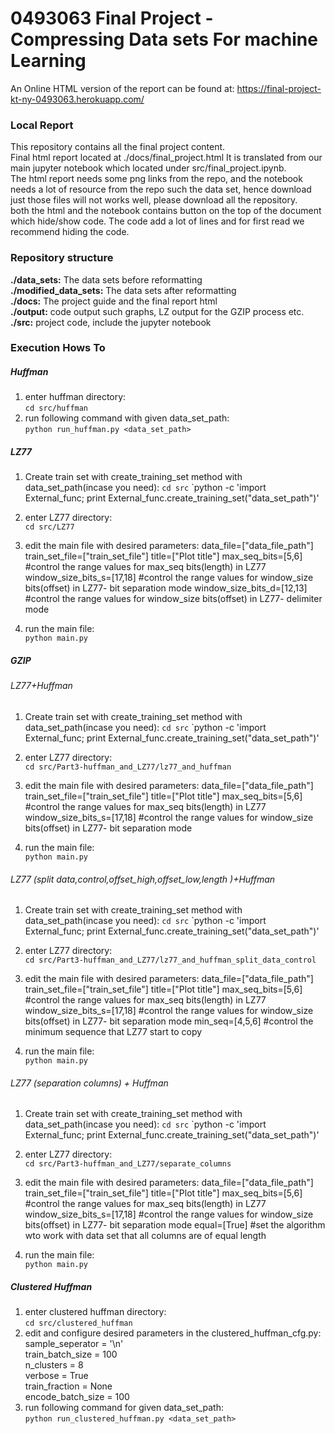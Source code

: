 # 0493063 Final Project - Compressing Data sets For machine Learning
An Online HTML version of the report can be found at:
https://final-project-kt-ny-0493063.herokuapp.com/

### Local Report
This repository contains all the final project content.  
Final html report located at ./docs/final_project.html
It is translated from our main jupyter notebook which located under src/final_project.ipynb.  
The html report needs some png links from the repo, and the notebook needs a lot of resource from the repo such the data set,
hence download just those files will not works well, please download all the repository.  
both the html and the notebook contains button on the top of the document which hide/show code.
The code add a lot of lines and for first read we recommend hiding the code.



### Repository structure
**./data_sets:** The data sets before reformatting  
**./modified_data_sets:** The data sets after reformatting  
**./docs:** The project guide and the final report html  
**./output:** code output such graphs, LZ output for the GZIP process etc.  
**./src:** project code, include the jupyter notebook

### Execution Hows To
##### Huffman
1. enter huffman directory:  
`cd src/huffman`
2. run following command with given data_set_path:  
`python run_huffman.py <data_set_path>`

##### LZ77
1. Create train set with create_training_set method with data_set_path(incase you need):
`cd src`
`python -c 'import External_func; print External_func.create_training_set("data_set_path")'

2. enter LZ77 directory:  
`cd src/LZ77`

3. edit the main file with desired  parameters:
	data_file=["data_file_path"]
	train_set_file=["train_set_file"]
	title=["Plot title"]
	max_seq_bits=[5,6]          #control the range values for max_seq bits(length) in LZ77
	window_size_bits_s=[17,18]  #control the range values for window_size bits(offset) in LZ77- bit separation mode
	window_size_bits_d=[12,13]  #control the range values for window_size bits(offset) in LZ77- delimiter mode
4. run the main file:  
`python main.py`

##### GZIP
###### LZ77+Huffman
1. Create train set with create_training_set method with data_set_path(incase you need):
`cd src`
`python -c 'import External_func; print External_func.create_training_set("data_set_path")'

2. enter LZ77 directory:  
`cd src/Part3-huffman_and_LZ77/lz77_and_huffman`

3. edit the main file with desired  parameters:
	data_file=["data_file_path"]
	train_set_file=["train_set_file"]
	title=["Plot title"]
	max_seq_bits=[5,6]          #control the range values for max_seq bits(length) in LZ77
	window_size_bits_s=[17,18]  #control the range values for window_size bits(offset) in LZ77- bit separation mode

4. run the main file:  
`python main.py`

###### LZ77 (split data,control,offset_high,offset_low,length )+Huffman
1. Create train set with create_training_set method with data_set_path(incase you need):
`cd src`
`python -c 'import External_func; print External_func.create_training_set("data_set_path")'

2. enter LZ77 directory:  
`cd src/Part3-huffman_and_LZ77/lz77_and_huffman_split_data_control`

3. edit the main file with desired  parameters:
	data_file=["data_file_path"]
	train_set_file=["train_set_file"]
	title=["Plot title"]
	max_seq_bits=[5,6]          #control the range values for max_seq bits(length) in LZ77
	window_size_bits_s=[17,18]  #control the range values for window_size bits(offset) in LZ77- bit separation mode
	min_seq=[4,5,6]             #control the minimum sequence that LZ77  start to copy

4. run the main file:  
`python main.py`

###### LZ77 (separation columns) + Huffman  
1. Create train set with create_training_set method with data_set_path(incase you need):
`cd src`
`python -c 'import External_func; print External_func.create_training_set("data_set_path")'

2. enter LZ77 directory:  
`cd src/Part3-huffman_and_LZ77/separate_columns`

3. edit the main file with desired  parameters:
	data_file=["data_file_path"]
	train_set_file=["train_set_file"]
	title=["Plot title"]
	max_seq_bits=[5,6]          #control the range values for max_seq bits(length) in LZ77
	window_size_bits_s=[17,18]  #control the range values for window_size bits(offset) in LZ77- bit separation mode
	equal=[True]                #set the algorithm wto work with data set that all columns are of equal length

4. run the main file:  
`python main.py`

##### Clustered Huffman
1. enter clustered huffman directory:  
`cd src/clustered_huffman`  
2. edit and configure desired parameters in the clustered_huffman_cfg.py:  
        sample_seperator = '\n'  
        train_batch_size = 100  
        n_clusters = 8  
        verbose = True  
        train_fraction = None  
        encode_batch_size = 100
3. run following command for given data_set_path:  
`python run_clustered_huffman.py <data_set_path>`
